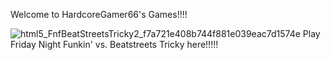 Welcome to HardcoreGamer66's Games!!!!

![html5_FnfBeatStreetsTricky2_f7a721e408b744f881e039eac7d1574e](https://user-images.githubusercontent.com/119811205/216778077-db44976b-47a2-4adf-ba9e-5c0dfeb64b0d.png)
Play Friday Night Funkin' vs. Beatstreets Tricky here!!!!!
